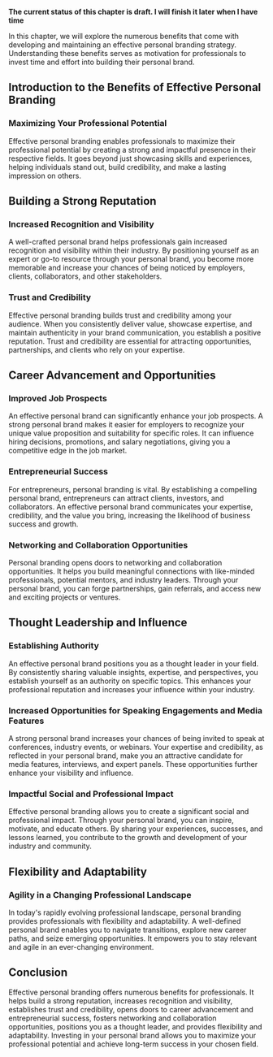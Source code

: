 **The current status of this chapter is draft. I will finish it later when I have time**

In this chapter, we will explore the numerous benefits that come with developing and maintaining an effective personal branding strategy. Understanding these benefits serves as motivation for professionals to invest time and effort into building their personal brand.

Introduction to the Benefits of Effective Personal Branding
-----------------------------------------------------------

### Maximizing Your Professional Potential

Effective personal branding enables professionals to maximize their professional potential by creating a strong and impactful presence in their respective fields. It goes beyond just showcasing skills and experiences, helping individuals stand out, build credibility, and make a lasting impression on others.

Building a Strong Reputation
----------------------------

### Increased Recognition and Visibility

A well-crafted personal brand helps professionals gain increased recognition and visibility within their industry. By positioning yourself as an expert or go-to resource through your personal brand, you become more memorable and increase your chances of being noticed by employers, clients, collaborators, and other stakeholders.

### Trust and Credibility

Effective personal branding builds trust and credibility among your audience. When you consistently deliver value, showcase expertise, and maintain authenticity in your brand communication, you establish a positive reputation. Trust and credibility are essential for attracting opportunities, partnerships, and clients who rely on your expertise.

Career Advancement and Opportunities
------------------------------------

### Improved Job Prospects

An effective personal brand can significantly enhance your job prospects. A strong personal brand makes it easier for employers to recognize your unique value proposition and suitability for specific roles. It can influence hiring decisions, promotions, and salary negotiations, giving you a competitive edge in the job market.

### Entrepreneurial Success

For entrepreneurs, personal branding is vital. By establishing a compelling personal brand, entrepreneurs can attract clients, investors, and collaborators. An effective personal brand communicates your expertise, credibility, and the value you bring, increasing the likelihood of business success and growth.

### Networking and Collaboration Opportunities

Personal branding opens doors to networking and collaboration opportunities. It helps you build meaningful connections with like-minded professionals, potential mentors, and industry leaders. Through your personal brand, you can forge partnerships, gain referrals, and access new and exciting projects or ventures.

Thought Leadership and Influence
--------------------------------

### Establishing Authority

An effective personal brand positions you as a thought leader in your field. By consistently sharing valuable insights, expertise, and perspectives, you establish yourself as an authority on specific topics. This enhances your professional reputation and increases your influence within your industry.

### Increased Opportunities for Speaking Engagements and Media Features

A strong personal brand increases your chances of being invited to speak at conferences, industry events, or webinars. Your expertise and credibility, as reflected in your personal brand, make you an attractive candidate for media features, interviews, and expert panels. These opportunities further enhance your visibility and influence.

### Impactful Social and Professional Impact

Effective personal branding allows you to create a significant social and professional impact. Through your personal brand, you can inspire, motivate, and educate others. By sharing your experiences, successes, and lessons learned, you contribute to the growth and development of your industry and community.

Flexibility and Adaptability
----------------------------

### Agility in a Changing Professional Landscape

In today's rapidly evolving professional landscape, personal branding provides professionals with flexibility and adaptability. A well-defined personal brand enables you to navigate transitions, explore new career paths, and seize emerging opportunities. It empowers you to stay relevant and agile in an ever-changing environment.

Conclusion
----------

Effective personal branding offers numerous benefits for professionals. It helps build a strong reputation, increases recognition and visibility, establishes trust and credibility, opens doors to career advancement and entrepreneurial success, fosters networking and collaboration opportunities, positions you as a thought leader, and provides flexibility and adaptability. Investing in your personal brand allows you to maximize your professional potential and achieve long-term success in your chosen field.
